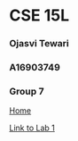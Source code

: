 # CSE 15L 
### Ojasvi Tewari
### A16903749
### Group 7

[Home](index.html)

[Link to Lab 1](lab-report-1-week-2.html)


